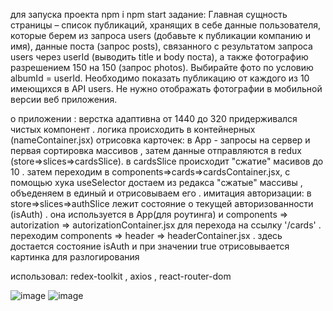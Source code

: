 для запуска проекта
npm i
npm start
задание:
Главная сущность страницы – список публикаций, хранящих в себе данные пользователя, которые берем из запроса users (добавьте к публикации компанию и имя), данные поста (запрос posts), связанного с результатом запроса users через userId (выводить title и body поста), а также фотографию разрешением 150 на 150 (запрос photos).
Выбирайте фото по условию albumId = userId. Необходимо показать публикацию от каждого из 10 имеющихся в API users.
Не нужно отображать фотографии в мобильной версии веб приложения.

о приложении :
верстка адаптивна от 1440 до 320
придерживался чистых компoнент . логика происходить в контейнерных (nameContainer.jsx)
отрисовка карточек:
в App - запросы на сервер и первая сортировка массивов , затем данные отправляются в redux (store=>slices=>cardsSlice). в cardsSlice происходит "сжатие" масивов до 10 . затем переходим в components=>cards=>cardsContainer.jsx, с помощью хука useSelector достаем из редакса "сжатые" массивы , объеденяем в единый и отрисовываем его .
имитация авторизации:
в store=>slices=>authSlicе лежит состояние о текущей авторизованности (isAuth) . она используется в App(для роутинга) и components => autorization => autorizationContainer.jsx для перехода на ссылку '/cards' . переходим components => header => headerContainer.jsx . здесь достается состояние isAuth и при значении true отрисовывается картинка для разлогирования


использовал: redex-toolkit , axios , react-router-dom

![image](https://user-images.githubusercontent.com/97777490/188552792-e8cf1f15-5259-4abd-ae1e-d9dab0b328cc.png)
![image](https://user-images.githubusercontent.com/97777490/188552854-cbcfb44f-d956-40b2-a21e-74dc62bbe34b.png)

